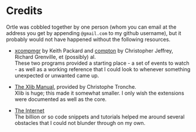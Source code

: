 # Credits
Ortle was cobbled together by one person (whom you can email at the address you
get by appending `@gmail.com` to my github username), but it probably would not
have happened without the following resources.

* [xcompmgr](http://cgit.freedesktop.org/xorg/app/xcompmgr/) by Keith Packard
and [compton](https://github.com/chjj/compton) by Christopher Jeffrey, Richard
Grenville, et (possibly) al.  
These two programs provided a starting place - a set of events to watch - as
well as a working reference that I could look to whenever something unexpected
or unwanted came up.

* [The Xlib Manual](http://tronche.com/gui/x/xlib/), provided by Christophe
Tronche.  
Xlib is huge; this made it somewhat smaller.  I only wish the extensions were
documented as well as the core.

* [The Internet](https://duckduckgo.com/)  
The billion or so code snippets and tutorials helped me around several
obstacles that I could not blunder through on my own.

